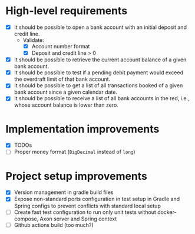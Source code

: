 # High-level requirements
- [x] It should be possible to open a bank account with an initial deposit and credit line.
  - Validate:
    - [x] Account number format
    - [x] Deposit and credit line > 0
- [x] It should be possible to retrieve the current account balance of a given bank account.
- [x] It should be possible to test if a pending debit payment would exceed the overdraft limit of that bank account.
- [x] It should be possible to get a list of all transactions booked of a given bank account since a given calendar date.
- [x] It should be possible to receive a list of all bank accounts in the red, i.e., whose account balance is lower than zero.

# Implementation improvements

- [x] TODOs
- [ ] Proper money format (`BigDecimal` instead of `long`)

# Project setup improvements
- [x] Version management in gradle build files
- [x] Expose non-standard ports configuration in test setup in Gradle and Spring configs to prevent conflicts with standard local setup
- [ ] Create fast test configuration to run only unit tests without docker-compose, Axon server and Spring context
- [ ] Github actions build (too much?)
